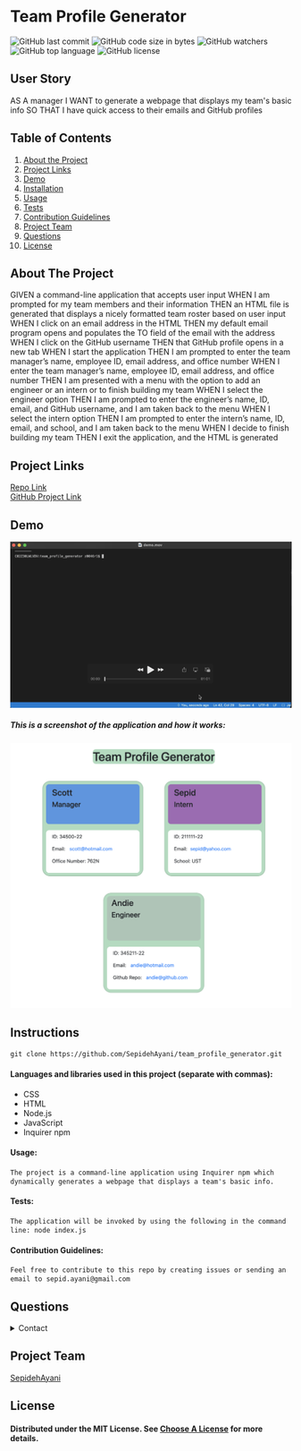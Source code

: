 # Team Profile Generator

![GitHub last commit](https://img.shields.io/github/last-commit/SepidehAyani/team_profile_generator)  ![GitHub code size in bytes](https://img.shields.io/github/languages/code-size/SepidehAyani/team_profile_generator)  ![GitHub watchers](https://img.shields.io/github/watchers/SepidehAyani/team_profile_generator?label=Watch&style=social)  ![GitHub top language](https://img.shields.io/github/languages/top/SepidehAyani/team_profile_generator)  ![GitHub license](https://img.shields.io/badge/license-MIT-blueyellow) <br> 
## User Story
AS A manager
I WANT to generate a webpage that displays my team's basic info
SO THAT I have quick access to their emails and GitHub profiles

## Table of Contents 
1. [About the Project](#About-The-Project)
1. [Project Links](#Project-Links)
1. [Demo](#Demo)
1. [Installation](#Installation)
1. [Usage](#Usage)
1. [Tests](#Tests)
1. [Contribution Guidelines](#Contribution-Guidelines)
1. [Project Team](#Project-Team)
1. [Questions](#Questions)
1. [License](#License)

## About The Project

GIVEN a command-line application that accepts user input
WHEN I am prompted for my team members and their information
THEN an HTML file is generated that displays a nicely formatted team roster based on user input
WHEN I click on an email address in the HTML
THEN my default email program opens and populates the TO field of the email with the address
WHEN I click on the GitHub username
THEN that GitHub profile opens in a new tab
WHEN I start the application
THEN I am prompted to enter the team manager’s name, employee ID, email address, and office number
WHEN I enter the team manager’s name, employee ID, email address, and office number
THEN I am presented with a menu with the option to add an engineer or an intern or to finish building my team
WHEN I select the engineer option
THEN I am prompted to enter the engineer’s name, ID, email, and GitHub username, and I am taken back to the menu
WHEN I select the intern option
THEN I am prompted to enter the intern’s name, ID, email, and school, and I am taken back to the menu
WHEN I decide to finish building my team
THEN I exit the application, and the HTML is generated


## Project Links
[Repo Link](https://github.com/SepidehAyani/team_profile_generator) <br>
[GitHub Project Link](https://github.com/SepidehAyani/team_profile_generator)

## Demo
[![Project demo](assets/demo.png)](assets/demo.mov)

##### This is a screenshot of the application and how it works: <br>
![Project Preview](assets/overview.png)
## Instructions
```  
git clone https://github.com/SepidehAyani/team_profile_generator.git
```

#### Languages and libraries used in this project (separate with commas):
* CSS
* HTML
* Node.js
* JavaScript 
* Inquirer npm

#### Usage:
```  
The project is a command-line application using Inquirer npm which dynamically generates a webpage that displays a team's basic info.
```

#### Tests:
```  
The application will be invoked by using the following in the command line: node index.js
```

#### Contribution Guidelines:
```  
Feel free to contribute to this repo by creating issues or sending an email to sepid.ayani@gmail.com
```

## Questions
<details>
    <summary>Contact</summary>
    sepid.ayani@gmail.com
</details>

## Project Team
[SepidehAyani](https://github.com/SepidehAyani) <br>

## License
#### Distributed under the MIT License. See [Choose A License](https://choosealicense.com/) for more details.
